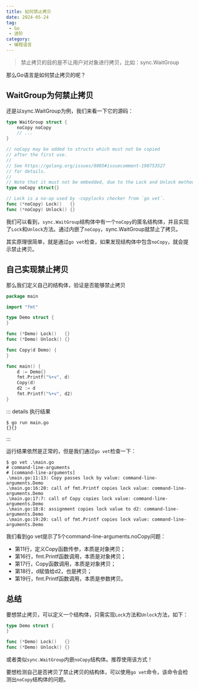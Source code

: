 ```yaml
---
title: 如何禁止拷贝
date: 2024-05-24
tag:
 - Go
 - 进阶
category:
 - 编程语言
---
```


<!-- more -->

> 禁止拷贝的目的是不让用户对对象进行拷贝，比如：sync.WaitGroup

那么Go语言是如何禁止拷贝的呢？

## WaitGroup为何禁止拷贝

还是以sync.WaitGroup为例，我们来看一下它的源码：

```go
type WaitGroup struct {
    noCopy noCopy
    // ...
}

// noCopy may be added to structs which must not be copied
// after the first use.
//
// See https://golang.org/issues/8005#issuecomment-190753527
// for details.
//
// Note that it must not be embedded, due to the Lock and Unlock methods.
type noCopy struct{}

// Lock is a no-op used by -copylocks checker from `go vet`.
func (*noCopy) Lock()   {}
func (*noCopy) Unlock() {}
```

我们可以看到，`sync.WaitGroup`结构体中有一个`noCopy`的匿名结构体，并且实现了`Lock`和`Unlock`方法。通过内嵌了`noCopy`，sync.WaitGroup就禁止了拷贝。

其实原理很简单，就是通过`go vet`检查，如果发现结构体中包含`noCopy`，就会提示禁止拷贝。

## 自己实现禁止拷贝

那么我们定义自己的结构体，验证是否能够禁止拷贝

```go
package main

import "fmt"

type Demo struct {
}

func (*Demo) Lock()   {}
func (*Demo) Unlock() {}

func Copy(d Demo) {
}

func main() {
	d := Demo{}
	fmt.Printf("%+v", d)
	Copy(d)
	d2 := d
	fmt.Printf("%+v", d2)
}
```

::: details 执行结果
```text
$ go run main.go
{}{}
```
:::

运行结果依然是正常的，但是我们通过`go vet`检查一下：

```text
$ go vet .\main.go
# command-line-arguments
# [command-line-arguments]
.\main.go:11:13: Copy passes lock by value: command-line-arguments.Demo
.\main.go:16:20: call of fmt.Printf copies lock value: command-line-arguments.Demo
.\main.go:17:7: call of Copy copies lock value: command-line-arguments.Demo
.\main.go:18:8: assignment copies lock value to d2: command-line-arguments.Demo
.\main.go:19:20: call of fmt.Printf copies lock value: command-line-arguments.Demo
```

我们看到go vet提示了5个command-line-arguments.noCopy问题：

- 第11行，定义Copy函数传参，本质是对象拷贝；
- 第16行，fmt.Printf函数调用，本质是对象拷贝；
- 第17行，Copy函数调用，本质是对象拷贝；
- 第18行，d赋值给d2，也是拷贝；
- 第19行，fmt.Printf函数调用，本质是参数拷贝。

## 总结

要想禁止拷贝，可以定义一个结构体，只需实现`Lock`方法和`Unlock`方法，如下：

```go
type Demo struct {
}

func (*Demo) Lock()   {}
func (*Demo) Unlock() {}
```

或者类似`sync.WaitGroup`内嵌`noCopy`结构体。推荐使用该方式！

要想检测自己是否拷贝了禁止拷贝的结构体，可以使用`go vet`命令，该命令会检测出`noCopy`结构体的问题。
